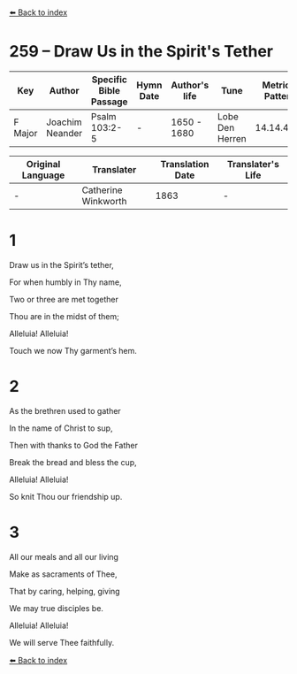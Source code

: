 [⬅️ Back to index](../README.md)

# 259 – Draw Us in the Spirit's Tether

Key | Author   | Specific Bible Passage     |Hymn Date |Author's life |Tune |Metrical Pattern   |Composer/Source                                                                                        
-- | --------- | ---------------------------|----------|--------------|-----|-------------------|-------------   
F Major  | Joachim Neander      | Psalm 103:2-5 | -  | 1650 - 1680 | Lobe Den Herren | 14.14.4.7.8 | Chorale Book for England, 1863 

Original Language | Translater | Translation Date   | Translater's Life     
----------------- | --------- | --------------------|-------------   
\-  | Catherine Winkworth      | 1863 | -  | 1827 - 1878 



# 1

Draw us in the Spirit’s tether,

For when humbly in Thy name,

Two or three are met together

Thou are in the midst of them;

Alleluia! Alleluia!

Touch we now Thy garment’s hem.



# 2

As the brethren used to gather

In the name of Christ to sup,

Then with thanks to God the Father

Break the bread and bless the cup,

Alleluia! Alleluia!

So knit Thou our friendship up.



# 3

All our meals and all our living

Make as sacraments of Thee,

That by caring, helping, giving

We may true disciples be.

Alleluia! Alleluia!

We will serve Thee faithfully.

[⬅️ Back to index](../README.md)
